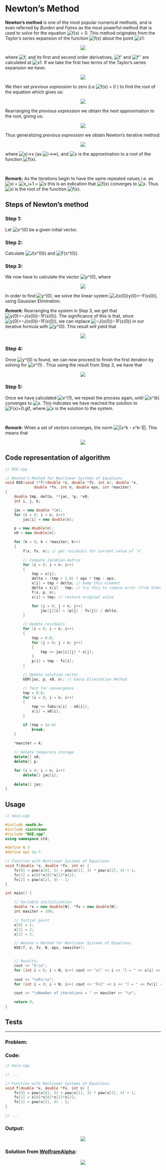 # Newton’s Method

<b>Newton’s method</b> is one of the most popular numerical methods, and is even referred by <i>Burden</i> and <i>Faires</i> as the most powerful method that is used to solve for the equation ![f(x) = 0](<img/f(x)=0.gif>). This method originates from the <i>Taylor’s series</i> expansion of the function ![f(x)](<img/f(x).gif>) about the point ![x1](img/x_1.gif):

<p align="center">
    <img src="img/formula_1.png">
</p>

where ![f](img/f.gif), and its first and second order derivatives, ![f'](img/f'.gif) and ![f''](img/f''.gif) are calculated at ![x1](img/x_1.gif). If we take the first two terms of the Taylor’s series expansion we have:

<p align="center">
    <img src="img/formula_2.png">
</p>

We then set <i>previous expression</i> to zero (i.e ![f(x) = 0](<img/f(x)=0.gif>) ) to find the root of the equation which gives us:

<p align="center">
    <img src="img/formula_3.png">
</p>

Rearranging the <i>previous expression</i> we obtain the next approximation to the root, giving us:

<p align="center">
    <img src="img/formula_4.png">
</p>

Thus generalizing <i>previous expression</i> we obtain Newton’s iterative method:

<p align="center">
    <img src="img/formula_5.png">
</p>

where ![xi→x](img/xi_to_bar_x.gif) (as ![i→∞](img/i_to_infty.gif)), and ![x](img/bar_x.gif) is the approximation to a root of the function ![f(x)](<img/f(x).gif>).

<br />

<b><i>Remark:</i></b> As the iterations begin to have the same repeated values i.e. as ![xi](img/x_i.gif) = ![x_i+1](img/x_ip1.gif) = ![x](img/bar_x.gif) this is an indication that ![f(x)](<img/f(x).gif>) converges to ![x](img/bar_x.gif). Thus ![xi](img/x_i.gif) is the root of the function ![f(x)](<img/f(x).gif>).

## Steps of Newton’s method

### Step 1:

Let ![x^(0)](img/initial_x0.gif) be a given initial vector.

### Step 2:

Calculate ![J(x^(0))](img/Jx0.gif) and ![F(x^(0))](img/Fx0.gif).

### Step 3:

We now have to calculate the vector ![y^(0)](img/y0.gif), where

<p align="center">
    <img src="img/vector_y.png">
</p>

In order to find ![y^(0)](img/y0.gif), we solve the linear system ![J(x(0))y(0)=−F(x(0))](img/expr_1.gif), using Gaussian Elimination.

<b><i>Remark:</i></b> Rearranging the system in Step 3, we get that ![y(0)=−J(x(0))−1F(x(0))](img/expr_2.gif). The significance of this is that, since ![y(0)=−J(x(0))−1F(x(0))](img/expr_2.gif), we can replace ![−J(x(0))−1F(x(0))](img/expr_3.gif) in our iterative formula with ![y^(0)](img/y0.gif). This result will yield that

<p align="center">
    <img src="img/formula_6.png">
</p>

### Step 4:

Once ![y^(0)](img/y0.gif) is found, we can now proceed to finish the first iteration by solving for ![x^(1)](img/x1.gif) . Thus using the result from Step 3, we have that

<p align="center">
    <img src="img/formula_7.png">
</p>

### Step 5:

Once we have calculated ![x^(1)](img/x1.gif), we repeat the process again, until ![x^(k)](img/xk.gif) converges to ![x](img/bar_x.gif). This indicates we have reached the solution to ![F(x)=0.gif](<img/F(x)=0.gif>), where ![x](img/bar_x.gif) is the solution to the system.

<br />

<b><i>Remark:</i></b> When a set of vectors converges, the norm ![||x^k - x^k-1||](img/expr_4.gif). This means that

<p align="center">
    <img src="img/formula_8.png">
</p>

## Code representation of algorithm

```cpp
// NSE.cpp

// Newton's Method for Nonlinear Systems of Equations
void NSE(void (*f)(double *x, double *fv, int n), double *x,
             double *fv, int n, double eps, int *maxiter)
{
    double tmp, delta, **jac, *p, *x0;
    int i, j, k;

    jac = new double *[n];
    for (i = 0; i < n; i++)
        jac[i] = new double[n];

    p = new double[n];
    x0 = new double[n];

    for (k = 0; k < *maxiter; k++)
    {
        f(x, fv, n); // get residuals for current value of 'x'

        // Compute Jacobian matrix
        for (i = 0; i < n; i++)
        {
            tmp = x[i];
            delta = (tmp > 1.0) ? eps * tmp : eps;
            x[i] = tmp + delta; // bump this element
            delta = x[i] - tmp; // try this to reduce error (from Schnabel)
            f(x, p, n);
            x[i] = tmp; // restore original value

            for (j = 0; j < n; j++)
                jac[j][i] = (p[j] - fv[j]) / delta;
        }

        // Update residuals
        for (i = 0; i < n; i++)
        {
            tmp = 0.0;
            for (j = 0; j < n; j++)
            {
                tmp += jac[i][j] * x[j];
            }
            p[i] = tmp - fv[i];
        }

        // Update solution vector
        GEM(jac, p, x0, n); // Gauss Elimination Method

        // Test for convergence
        tmp = 0.0;
        for (i = 0; i < n; i++)
        {
            tmp += fabs(x[i] - x0[i]);
            x[i] = x0[i];
        }

        if (tmp < 1e-4)
            break;
    }

    *maxiter = k;
    
    // Delete temporary storage
    delete[] x0;
    delete[] p;

    for (i = 0; i < n; i++)
        delete[] jac[i];
    
    delete[] jac;
}

```

## Usage

```cpp
// main.cpp

#include <math.h>
#include <iostream>
#include "NSE.cpp"
using namespace std;

#define N 3
#define eps 1e-7

// Function with Nonlinear Systems of Equations
void f(double *x, double *fv, int n) {
    fv[0] = pow(x[0], 5) + pow(x[1], 3) * pow(x[2], 4) + 1;
    fv[1] = x[0]*x[0]*x[1]*x[2];
    fv[2] = pow(x[2], 4) - 1;
}

int main() {

    // Variable initialization
    double *x = new double[N], *fv = new double[N];
    int maxiter = 100;

    // Initial point
    x[0] = 1;
    x[1] = 2;
    x[2] = 3;

    // Newton's Method for Nonlinear Systems of Equations
    NSE(f, x, fv, N, eps, &maxiter);


    // Results:
    cout << "X:\n";
    for (int i = 0; i < N; i++) cout << "x[" << i << "] = " << x[i] << endl;
    
    cout << "\nFv:\n";
    for (int i = 0; i < N; i++) cout << "Fv[" << i << "] = " << fv[i] << endl;

    cout << "\nNumber of iterations = " << maxiter << "\n";

    return 0;
}
```

## Tests

---

### Problem:



### Code:
```cpp
// main.cpp

// ...

// Function with Nonlinear Systems of Equations
void f(double *x, double *fv, int n) {
    fv[0] = pow(x[0], 5) + pow(x[1], 3) * pow(x[2], 4) + 1;
    fv[1] = x[0]*x[0]*x[1]*x[2];
    fv[2] = pow(x[2], 4) - 1;
}

// ...
```

### Output:

<p align="center">
    <img src="img/problem_1_output.png">
</p>

### Solution from [WolframAlpha](https://www.wolframalpha.com/input/?i=solve+%28x%5E5+%2B+y%5E3+*+z%5E4+%2B+1%29%2C+%28x%5E2*y*z%29%2C+%28z%5E4+-+1%29):

<p align="center">
    <img src="img/problem_1_solution.png">
</p>